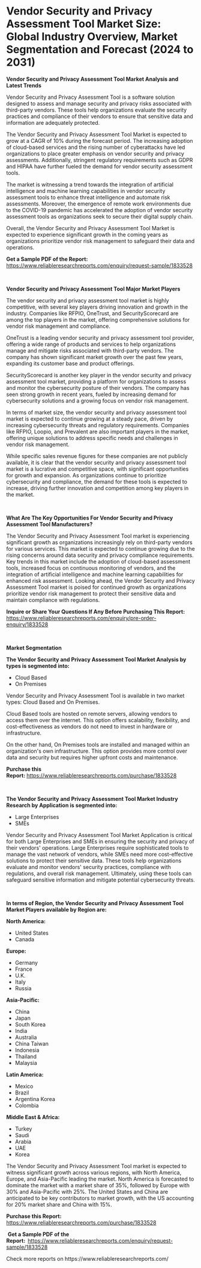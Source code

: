 <p><h1>Vendor Security and Privacy Assessment Tool Market Size: Global Industry Overview, Market Segmentation and Forecast (2024 to 2031)</h1></p><p><strong>Vendor Security and Privacy Assessment Tool Market Analysis and Latest Trends</strong></p>
<p><p>Vendor Security and Privacy Assessment Tool is a software solution designed to assess and manage security and privacy risks associated with third-party vendors. These tools help organizations evaluate the security practices and compliance of their vendors to ensure that sensitive data and information are adequately protected.</p><p>The Vendor Security and Privacy Assessment Tool Market is expected to grow at a CAGR of 10% during the forecast period. The increasing adoption of cloud-based services and the rising number of cyberattacks have led organizations to place greater emphasis on vendor security and privacy assessments. Additionally, stringent regulatory requirements such as GDPR and HIPAA have further fueled the demand for vendor security assessment tools.</p><p>The market is witnessing a trend towards the integration of artificial intelligence and machine learning capabilities in vendor security assessment tools to enhance threat intelligence and automate risk assessments. Moreover, the emergence of remote work environments due to the COVID-19 pandemic has accelerated the adoption of vendor security assessment tools as organizations seek to secure their digital supply chain.</p><p>Overall, the Vendor Security and Privacy Assessment Tool Market is expected to experience significant growth in the coming years as organizations prioritize vendor risk management to safeguard their data and operations.</p></p>
<p><strong>Get a Sample PDF of the Report:&nbsp;</strong> <a href="https://www.reliableresearchreports.com/enquiry/request-sample/1833528">https://www.reliableresearchreports.com/enquiry/request-sample/1833528</a></p>
<p>&nbsp;</p>
<p><strong>Vendor Security and Privacy Assessment Tool Major Market Players</strong></p>
<p><p>The vendor security and privacy assessment tool market is highly competitive, with several key players driving innovation and growth in the industry. Companies like RFPIO, OneTrust, and SecurityScorecard are among the top players in the market, offering comprehensive solutions for vendor risk management and compliance.</p><p>OneTrust is a leading vendor security and privacy assessment tool provider, offering a wide range of products and services to help organizations manage and mitigate risks associated with third-party vendors. The company has shown significant market growth over the past few years, expanding its customer base and product offerings.</p><p>SecurityScorecard is another key player in the vendor security and privacy assessment tool market, providing a platform for organizations to assess and monitor the cybersecurity posture of their vendors. The company has seen strong growth in recent years, fueled by increasing demand for cybersecurity solutions and a growing focus on vendor risk management.</p><p>In terms of market size, the vendor security and privacy assessment tool market is expected to continue growing at a steady pace, driven by increasing cybersecurity threats and regulatory requirements. Companies like RFPIO, Loopio, and Prevalent are also important players in the market, offering unique solutions to address specific needs and challenges in vendor risk management.</p><p>While specific sales revenue figures for these companies are not publicly available, it is clear that the vendor security and privacy assessment tool market is a lucrative and competitive space, with significant opportunities for growth and expansion. As organizations continue to prioritize cybersecurity and compliance, the demand for these tools is expected to increase, driving further innovation and competition among key players in the market.</p></p>
<p>&nbsp;</p>
<p><strong>What Are The Key Opportunities For Vendor Security and Privacy Assessment Tool Manufacturers?</strong></p>
<p><p>The Vendor Security and Privacy Assessment Tool market is experiencing significant growth as organizations increasingly rely on third-party vendors for various services. This market is expected to continue growing due to the rising concerns around data security and privacy compliance requirements. Key trends in this market include the adoption of cloud-based assessment tools, increased focus on continuous monitoring of vendors, and the integration of artificial intelligence and machine learning capabilities for enhanced risk assessment. Looking ahead, the Vendor Security and Privacy Assessment Tool market is poised for continued growth as organizations prioritize vendor risk management to protect their sensitive data and maintain compliance with regulations.</p></p>
<p><strong>Inquire or Share Your Questions If Any Before Purchasing This Report:</strong> <a href="https://www.reliableresearchreports.com/enquiry/pre-order-enquiry/1833528">https://www.reliableresearchreports.com/enquiry/pre-order-enquiry/1833528</a></p>
<p>&nbsp;</p>
<p><strong>Market Segmentation</strong></p>
<p><strong>The Vendor Security and Privacy Assessment Tool Market Analysis by types is segmented into:</strong></p>
<p><ul><li>Cloud Based</li><li>On Premises</li></ul></p>
<p><p>Vendor Security and Privacy Assessment Tool is available in two market types: Cloud Based and On Premises. </p><p>Cloud Based tools are hosted on remote servers, allowing vendors to access them over the internet. This option offers scalability, flexibility, and cost-effectiveness as vendors do not need to invest in hardware or infrastructure.</p><p>On the other hand, On Premises tools are installed and managed within an organization's own infrastructure. This option provides more control over data and security but requires higher upfront costs and maintenance.</p></p>
<p><strong>Purchase this Report:&nbsp;</strong><a href="https://www.reliableresearchreports.com/purchase/1833528">https://www.reliableresearchreports.com/purchase/1833528</a></p>
<p>&nbsp;</p>
<p><strong>The Vendor Security and Privacy Assessment Tool Market Industry Research by Application is segmented into:</strong></p>
<p><ul><li>Large Enterprises</li><li>SMEs</li></ul></p>
<p><p>Vendor Security and Privacy Assessment Tool Market Application is critical for both Large Enterprises and SMEs in ensuring the security and privacy of their vendors' operations. Large Enterprises require sophisticated tools to manage the vast network of vendors, while SMEs need more cost-effective solutions to protect their sensitive data. These tools help organizations evaluate and monitor vendors' security practices, compliance with regulations, and overall risk management. Ultimately, using these tools can safeguard sensitive information and mitigate potential cybersecurity threats.</p></p>
<p>&nbsp;</p>
<p><strong>In terms of Region, the Vendor Security and Privacy Assessment Tool Market Players available by Region are:</strong></p>
<p>
    <p> <strong> North America: </strong>
        <ul>
            <li>United States</li>
            <li>Canada</li>
        </ul>
        </p> 
    <p> <strong> Europe: </strong>
        <ul>
            <li>Germany</li>
            <li>France</li>
            <li>U.K.</li>
            <li>Italy</li>
            <li>Russia</li>
        </ul>
        </p> 
    <p> <strong> Asia-Pacific: </strong>
        <ul>
            <li>China</li>
            <li>Japan</li>
            <li>South Korea</li>
            <li>India</li>
            <li>Australia</li>
            <li>China Taiwan</li>
            <li>Indonesia</li>
            <li>Thailand</li>
            <li>Malaysia</li>
        </ul>
        </p> 
    <p> <strong> Latin America: </strong>
        <ul>
            <li>Mexico</li>
            <li>Brazil</li>
            <li>Argentina Korea</li>
            <li>Colombia</li>
        </ul>
        </p> 
    <p> <strong> Middle East & Africa: </strong>
        <ul>
            <li>Turkey</li>
            <li>Saudi</li>
            <li>Arabia</li>
            <li>UAE</li>
            <li>Korea</li>
        </ul>
    </p>
    </p>
<p><p>The Vendor Security and Privacy Assessment Tool market is expected to witness significant growth across various regions, with North America, Europe, and Asia-Pacific leading the market. North America is forecasted to dominate the market with a market share of 35%, followed by Europe with 30% and Asia-Pacific with 25%. The United States and China are anticipated to be key contributors to market growth, with the US accounting for 20% market share and China with 15%.</p></p>
<p><strong>Purchase this Report: </strong><a href="https://www.reliableresearchreports.com/purchase/1833528">https://www.reliableresearchreports.com/purchase/1833528</a></p>
<p>&nbsp;<strong>Get a Sample PDF of the Report:&nbsp;&nbsp;</strong><a href="https://www.reliableresearchreports.com/enquiry/request-sample/1833528">https://www.reliableresearchreports.com/enquiry/request-sample/1833528</a></p>
<p><strong></strong></p>
<p>Check more reports on https://www.reliableresearchreports.com/</p>